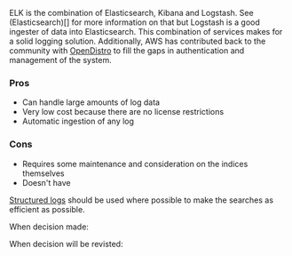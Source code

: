 ELK is the combination of Elasticsearch, Kibana and Logstash. See (Elasticsearch)[] for more information on that but Logstash is a good ingester of data into Elasticsearch. This combination of services makes for a solid logging solution. Additionally, AWS has contributed back to the community with [OpenDistro](https://opendistro.github.io/for-elasticsearch/) to fill the gaps in authentication and management of the system.

### Pros
* Can handle large amounts of log data
* Very low cost because there are no license restrictions
* Automatic ingestion of any log

### Cons
* Requires some maintenance and consideration on the indices themselves
* Doesn't have 

[Structured logs](https://engineering.grab.com/structured-logging) should be used where possible to make the searches as efficient as possible. 

When decision made:

When decision will be revisted:

